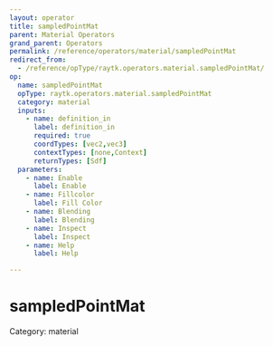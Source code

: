 ```yaml
---
layout: operator
title: sampledPointMat
parent: Material Operators
grand_parent: Operators
permalink: /reference/operators/material/sampledPointMat
redirect_from:
  - /reference/opType/raytk.operators.material.sampledPointMat/
op:
  name: sampledPointMat
  opType: raytk.operators.material.sampledPointMat
  category: material
  inputs:
    - name: definition_in
      label: definition_in
      required: true
      coordTypes: [vec2,vec3]
      contextTypes: [none,Context]
      returnTypes: [Sdf]
  parameters:
    - name: Enable
      label: Enable
    - name: Fillcolor
      label: Fill Color
    - name: Blending
      label: Blending
    - name: Inspect
      label: Inspect
    - name: Help
      label: Help

---
```


# sampledPointMat

Category: material

